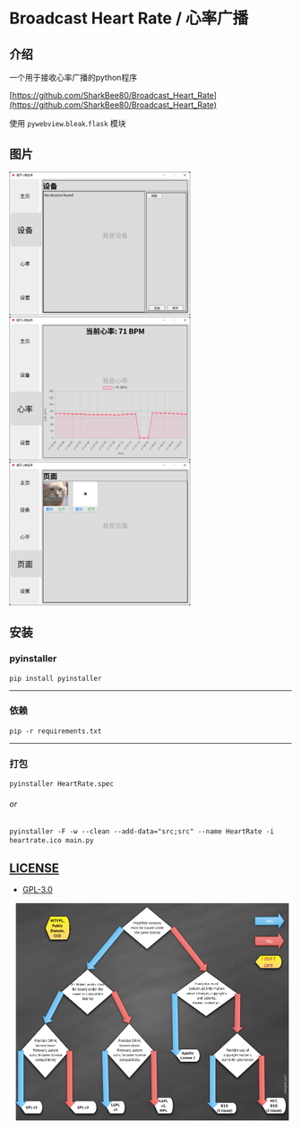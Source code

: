 # Broadcast Heart Rate / 心率广播

## 介绍
一个用于接收心率广播的python程序

[https://github.com/SharkBee80/Broadcast_Heart_Rate](https://github.com/SharkBee80/Broadcast_Heart_Rate)

使用 `pywebview`.`bleak`.`flask` 模块

## 图片
<div>
    <img alt="img.png" height="256" src="files/1.png"/>
    <img alt="img.png" height="256" src="files/2.png"/>
    <img alt="img.png" height="256" src="files/3.png"/>
</div>

## 安装
### pyinstaller
```shell
pip install pyinstaller
```
---
### 依赖
```shell 
pip -r requirements.txt
```
---
### 打包
```shell
pyinstaller HeartRate.spec
```
###### or
```shell
pyinstaller -F -w --clean --add-data="src;src" --name HeartRate -i heartrate.ico main.py
```

## [LICENSE](LICENSE)
* [GPL-3.0](https://opensource.org/license/gpl-3-0)
<div>
    <img width="512" src="files/licenses.png">
</div>
